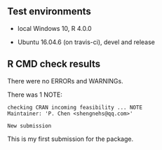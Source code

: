 ## Test environments
 * local Windows 10, R 4.0.0

 * Ubuntu 16.04.6  (on travis-ci),  devel and release

## R CMD check results
There were no ERRORs and WARNINGs.

There was 1 NOTE:

```
checking CRAN incoming feasibility ... NOTE
Maintainer: 'P. Chen <shengnehs@qq.com>'

New submission
```

This is my first submission for the package.